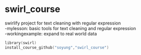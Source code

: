 # swirl_course
swirlify project for text cleaning with regular expression <br />
-mylesson: basic tools for text cleaning and regular expression <br />
-workingexample: expand to real world data 

```S
library(swirl)
install_course_github("soyung","swirl_course")
```


